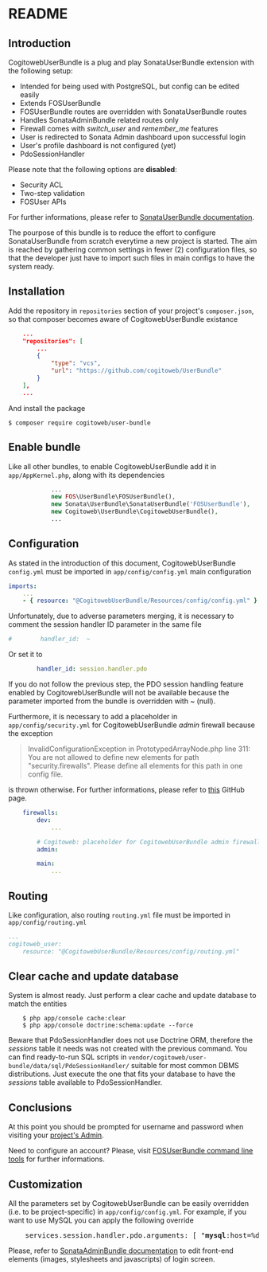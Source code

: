 # README

## Introduction

CogitowebUserBundle is a plug and play SonataUserBundle extension with the following setup:

* Intended for being used with PostgreSQL, but config can be edited easily
* Extends FOSUserBundle
* FOSUserBundle routes are overridden with SonataUserBundle routes
* Handles SonataAdminBundle related routes only
* Firewall comes with *switch_user* and *remember_me* features
* User is redirected to Sonata Admin dashboard upon successful login
* User's profile dashboard is not configured (yet)
* PdoSessionHandler

Please note that the following options are **disabled**:

* Security ACL
* Two-step validation
* FOSUser APIs

For further informations, please refer to [SonataUserBundle documentation][1].

The pourpose of this bundle is to reduce the effort to configure SonataUserBundle from scratch everytime a new project is started.
The aim is reached by gathering common settings in fewer (2) configuration files, so that the developer just have to import such files
in main configs to have the system ready.

## Installation

Add the repository in `repositories` section of your project's `composer.json`,
so that composer becomes aware of CogitowebUserBundle existance

```json
    ...
    "repositories": [
        ...
        {
            "type": "vcs",
            "url": "https://github.com/cogitoweb/UserBundle"
        }
    ],
    ...
```

And install the package

    $ composer require cogitoweb/user-bundle

## Enable bundle

Like all other bundles, to enable CogitowebUserBundle add it in `app/AppKernel.php`, along with its dependencies

```php
            ...
            new FOS\UserBundle\FOSUserBundle(),
            new Sonata\UserBundle\SonataUserBundle('FOSUserBundle'),
	        new Cogitoweb\UserBundle\CogitowebUserBundle(),
            ...
```

## Configuration

As stated in the introduction of this document, CogitowebUserBundle `config.yml` must be imported in `app/config/config.yml` main configuration

```yaml
imports:
    ...
    - { resource: "@CogitowebUserBundle/Resources/config/config.yml" }
```

Unfortunately, due to adverse parameters merging, it is necessary to comment the session handler ID parameter in the same file

```yaml
#        handler_id:  ~
```

Or set it to

```yaml
        handler_id: session.handler.pdo
```

If you do not follow the previous step, the PDO session handling feature enabled by CogitowebUserBundle will not be available
because the parameter imported from the bundle is overridden with ~ (null).

Furthermore, it is necessary to add a placeholder in `app/config/security.yml` for CogitowebUserBundle *admin* firewall
because the exception

> InvalidConfigurationException in PrototypedArrayNode.php line 311:
> You are not allowed to define new elements for path "security.firewalls". Please define all elements for this path in one config file.

is thrown otherwise. For further informations, please refer to [this][2] GitHub page.

```yaml
    firewalls:
        dev:
            ...

        # Cogitoweb: placeholder for CogitowebUserBundle admin firewall
        admin:

        main:
            ...
```

## Routing

Like configuration, also routing `routing.yml` file must be imported in `app/config/routing.yml`

```yaml
...
cogitoweb_user:
    resource: "@CogitowebUserBundle/Resources/config/routing.yml"
```

## Clear cache and update database

System is almost ready. Just perform a clear cache and update database to match the entities

```
    $ php app/console cache:clear
    $ php app/console doctrine:schema:update --force
```

Beware that PdoSessionHandler does not use Doctrine ORM, therefore the *sessions* table it needs was not created with the previous command.
You can find ready-to-run SQL scripts in `vendor/cogitoweb/user-bundle/data/sql/PdoSessionHandler/` suitable for most common DBMS distributions.
Just execute the one that fits your database to have the *sessions* table available to PdoSessionHandler.

## Conclusions

At this point you should be prompted for username and password when visiting your [project's Admin][3].

Need to configure an account? Please, visit [FOSUserBundle command line tools][4] for further informations.

## Customization

All the parameters set by CogitowebUserBundle can be easily overridden (i.e. to be project-specific) in `app/config/config.yml`.
For example, if you want to use MySQL you can apply the following override

<pre>
	services.session.handler.pdo.arguments: [ "<b>mysql</b>:host=%database_host%;dbname=%database_name%", { db_username: "%database_user%", db_password: "%database_password%" } ]
</pre>

Please, refer to [SonataAdminBundle documentation][5] to edit front-end elements (images, stylesheets and javascripts) of login screen.

[1]: https://sonata-project.org/bundles/user/master/doc/index.html
[2]: https://github.com/symfony/symfony/issues/16517
[3]: http://localhost:8000/admin
[4]: https://symfony.com/doc/master/bundles/FOSUserBundle/command_line_tools.html
[5]: https://sonata-project.org/bundles/admin/master/doc/index.html